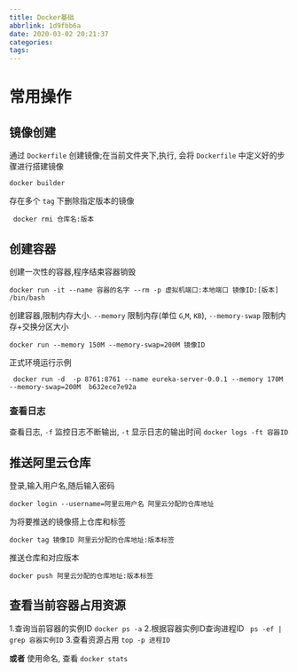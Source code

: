 ```yaml
---
title: Docker基础
abbrlink: 1d9fbb6a
date: 2020-03-02 20:21:37
categories:
tags:
---
```




# 常用操作

## 镜像创建

通过 `Dockerfile` 创建镜像;在当前文件夹下,执行, 会将 `Dockerfile` 中定义好的步骤进行搭建镜像

`docker builder` 



存在多个 `tag` 下删除指定版本的镜像

` docker rmi 仓库名:版本`



## 创建容器

创建一次性的容器,程序结束容器销毁

`docker run -it --name 容器的名字 --rm -p 虚拟机端口:本地端口 镜像ID:[版本] /bin/bash`



创建容器,限制内存大小. `--memory` 限制内存(单位 `G`,`M`, `KB`), `--memory-swap` 限制内存+交换分区大小

`docker run --memory 150M --memory-swap=200M 镜像ID `



正式环境运行示例

` docker run -d  -p 8761:8761 --name eureka-server-0.0.1 --memory 170M --memory-swap=200M  b632ece7e92a`

### 查看日志

查看日志, `-f` 监控日志不断输出, `-t` 显示日志的输出时间
`docker logs -ft 容器ID`

## 推送阿里云仓库

登录,输入用户名,随后输入密码

`docker login --username=阿里云用户名 阿里云分配的仓库地址`

为将要推送的镜像搭上仓库和标签

`docker tag 镜像ID 阿里云分配的仓库地址:版本标签`

推送仓库和对应版本

`docker push 阿里云分配的仓库地址:版本标签`



## 查看当前容器占用资源

1.查询当前容器的实例ID
`docker ps -a`
2.根据容器实例ID查询进程ID
` ps -ef | grep 容器实例ID`
3.查看资源占用
`top -p 进程ID`

**或者**
使用命名, 查看
`docker stats`

